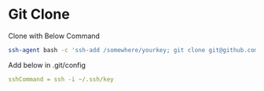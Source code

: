 # Git Clone

Clone with Below Command
```bash
ssh-agent bash -c 'ssh-add /somewhere/yourkey; git clone git@github.com:user/project.git'
```

Add below in .git/config
```yaml
sshCommand = ssh -i ~/.ssh/key
```